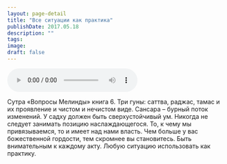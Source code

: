 ```yaml
---
layout: page-detail
title: "Все ситуации как практика"
publishDate: 2017.05.18
description: ""
tags:
image:
draft: false
---
```


<audio title="2017.05.18 - Все ситуации как практика.mp3" src="/upload/iblock/dcf/dcfa1cc2b85d39cabb96a6bb65de5d5b.mp3" controls=""></audio>

 Сутра «Вопросы Мелинды» книга 6\. Три гуны: саттва, раджас, тамас и их проявление и чистом и нечистом виде. Сансара – бурный поток изменений. У садху должен быть сверхустойчивый ум. Никогда не следует занимать позицию наслаждающегося. То, к чему мы привязываемся, то и имеет над нами власть. Чем больше у вас божественной гордости, тем скромнее вы становитесь. Быть внимательным к каждому акту. Любую ситуацию использовать как практику. 

  
